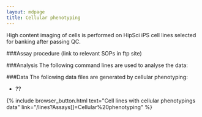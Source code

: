 ```yaml
---
layout: mdpage
title: Cellular phenotyping
---
```


High content imaging of cells is performed on HipSci iPS cell lines selected for banking after passing QC.

###Assay procedure
(link to relevant SOPs in ftp site)

###Analysis
The following command lines are used to analyse the data:

###Data
The following data files are generated by cellular phenotyping:
*   ??

{% include browser_button.html text="Cell lines with cellular phenotypings data" link="/lines?Assays[]=Cellular%20phenotyping" %}

